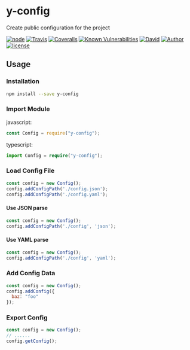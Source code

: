 # y-config

Create public configuration for the project

[![node][NPM_URL]][NPM_HREF]
[![Travis][TRAVIS_URL]][TRAVIS_HREF]
[![Coveralls][COVERALLS_URL]][COVERALLS_HREF]
[![Known Vulnerabilities][SNYK_URL]][SNYK_HREF]
[![David][DAVID_URL]][DAVID_HREF]
[![Author][AUTHOR_URL]][AUTHOR_HREF]
[![license][LICENSE_URL]][LICENSE_HREF]

## Usage

### Installation

```bash
npm install --save y-config
```
### Import Module

javascript:

```javascript
const Config = require("y-config");
```

typescript:

```typescript
import Config = require("y-config");
```

### Load Config File

```javascript
const config = new Config();
config.addConfigPath('./config.json');
config.addConfigPath('./config.yaml');
```

#### Use JSON parse

```javascript
const config = new Config();
config.addConfigPath('./config', 'json');
```
#### Use YAML parse

```javascript
const config = new Config();
config.addConfigPath('./config', 'yaml');
```

### Add Config Data

```javascript
const config = new Config();
config.addConfig({
  baz: "foo"
});
```

### Export Config

```javascript
const config = new Config();
// ......
config.getConfig();
```

[NPM_URL]: https://img.shields.io/node/v/y-config.svg?style=flat-square&maxAge=600
[NPM_HREF]: https://www.npmjs.com/package/y-config
[TRAVIS_URL]: https://img.shields.io/travis/Arylo/y-config/master.svg?style=flat-square&logo=travis&maxAge=600
[TRAVIS_HREF]: https://travis-ci.org/Arylo/y-config
[COVERALLS_URL]: https://img.shields.io/coveralls/github/Arylo/y-config.svg?style=flat-square&maxAge=600
[COVERALLS_HREF]: https://coveralls.io/github/Arylo/y-config
[SNYK_URL]: https://snyk.io/test/github/Arylo/y-config/badge.svg?style=flat-square&maxAge=600
[SNYK_HREF]: https://snyk.io/test/github/Arylo/y-config
[DAVID_URL]: https://img.shields.io/david/Arylo/y-config.svg?style=flat-square&maxAge=600
[DAVID_HREF]: https://github.com/Arylo/y-config
[AUTHOR_URL]: https://img.shields.io/badge/Author-AryloYeung-blue.svg?style=flat-square&maxAge=7200
[AUTHOR_HREF]: https://github.com/arylo
[LICENSE_URL]: https://img.shields.io/github/license/Arylo/npm-project-init.svg?style=flat-square&maxAge=7200
[LICENSE_HREF]: https://opensource.org/licenses/MIT